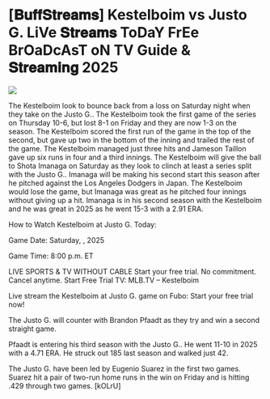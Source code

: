 #  [𝐁𝐮𝐟𝐟𝐒𝐭𝐫𝐞𝐚𝐦𝐬] Kestelboim vs Justo G. LiVe 𝐒𝐭𝐫𝐞𝐚𝐦𝐬 ToDaY FrEe BrOaDcAsT oN TV Guide & 𝐒𝐭𝐫𝐞𝐚𝐦𝐢𝐧𝐠  2025  
  
  
[![](https://i.imgur.com/qSNzIqt.png)](https://movie.rssnews.media/AdgqphxL.php)  
  
The Kestelboim look to bounce back from a loss on Saturday night when they take on the Justo G.. The Kestelboim took the first game of the series on Thursday 10-6, but lost 8-1 on Friday and they are now 1-3 on the season. The Kestelboim scored the first run of the game in the top of the second, but gave up two in the bottom of the inning and trailed the rest of the game. The Kestelboim managed just three hits and Jameson Taillon gave up six runs in four and a third innings. The Kestelboim will give the ball to Shota Imanaga on Saturday as they look to clinch at least a series split with the Justo G.. Imanaga will be making his second start this season after he pitched against the Los Angeles Dodgers in Japan. The Kestelboim would lose the game, but Imanaga was great as he pitched four innings without giving up a hit. Imanaga is in his second season with the Kestelboim and he was great in 2025 as he went 15-3 with a 2.91 ERA.

How to Watch Kestelboim at Justo G. Today:

Game Date: Saturday, , 2025

Game Time: 8:00 p.m. ET

LIVE SPORTS & TV WITHOUT CABLE
Start your free trial. No commitment. Cancel anytime.
Start Free Trial
TV: MLB.TV – Kestelboim

Live stream the Kestelboim at Justo G. game on Fubo: Start your free trial now!

The Justo G. will counter with Brandon Pfaadt as they try and win a second straight game.

Pfaadt is entering his third season with the Justo G.. He went 11-10 in 2025 with a 4.71 ERA. He struck out 185 last season and walked just 42.

The Justo G. have been led by Eugenio Suarez in the first two games. Suarez hit a pair of two-run home runs in the win on Friday and is hitting .429 through two games. [kOLrU]